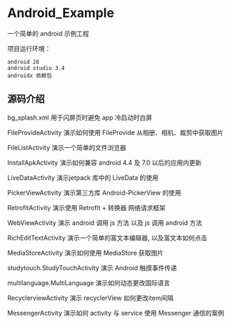 # Android_Example

一个简单的 android 示例工程

项目运行环境：

    android 28
    android studio 3.4
    androidx 依赖包

## 源码介绍

bg_splash.xml       用于闪屏页时避免 app 冷启动时白屏

FileProvideActivity 演示如何使用 FileProvide 从相册、相机、裁剪中获取图片

FileListActivity    演示一个简单的文件浏览器

InstallApkActivity  演示如何兼容 android 4.4 及 7.0 以后的应用内更新

LiveDataActivity    演示jetpack 库中的 LiveData 的使用

PickerViewActivity  演示第三方库  Android-PickerView  的使用

RetrofitActivity    演示使用 Retrofit + 转换器 网络请求框架

WebViewActivity     演示 android 调用 js 方法 以及 js 调用 android 方法

RichEditTextActivity    演示一个简单的富文本编辑器, 以及富文本如何点击

MediaStoreActivity  演示如何使用 MediaStore 获取图片

studytouch.StudyTouchActivity   演示 Android 触摸事件传递

multilanguage.MultiLanguage     演示如何动态更改国际语言

RecyclerviewActivity    演示 recyclerView 如何更改item间隔

MessengerActivity       演示如何 activity 与 service 使用 Messenger 通信的案例